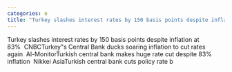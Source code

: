 ```yaml
---
categories: e
title: "Turkey slashes interest rates by 150 basis points despite inflation at 83  CNBC"
---
```

Turkey slashes interest rates by 150 basis points despite inflation at 83%&nbsp;&nbsp;CNBCTurkey"s Central Bank ducks soaring inflation to cut rates again&nbsp;&nbsp;Al-MonitorTurkish central bank makes huge rate cut despite 83% inflation&nbsp;&nbsp;Nikkei AsiaTurkish central bank cuts policy rate b